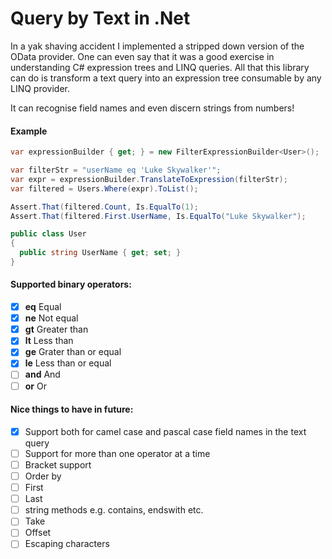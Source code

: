 # Query by Text in .Net

In a yak shaving accident I implemented a stripped down version of the OData provider. One can even say that it was a good exercise in understanding C# expression trees and LINQ queries.
All that this library can do is transform a text query into an expression tree consumable by any LINQ provider.

It can recognise field names and even discern strings from numbers!

#### Example

```cs
var expressionBuilder { get; } = new FilterExpressionBuilder<User>();

var filterStr = "userName eq 'Luke Skywalker'";
var expr = expressionBuilder.TranslateToExpression(filterStr);
var filtered = Users.Where(expr).ToList();

Assert.That(filtered.Count, Is.EqualTo(1);
Assert.That(filtered.First.UserName, Is.EqualTo("Luke Skywalker");
```

```cs
public class User
{
  public string UserName { get; set; }
}
```

#### Supported binary operators:
- [x] **eq** Equal
- [x] **ne** Not equal 
- [x] **gt** Greater than 
- [x] **lt** Less than 
- [x] **ge** Grater than or equal 
- [x] **le** Less than or equal 
- [ ] **and** And 
- [ ] **or** Or 

#### Nice things to have in future:
- [x] Support both for camel case and pascal case field names in the text query
- [ ] Support for more than one operator at a time
- [ ] Bracket support
- [ ] Order by
- [ ] First
- [ ] Last
- [ ] string methods e.g. contains, endswith etc.
- [ ] Take
- [ ] Offset
- [ ] Escaping characters
